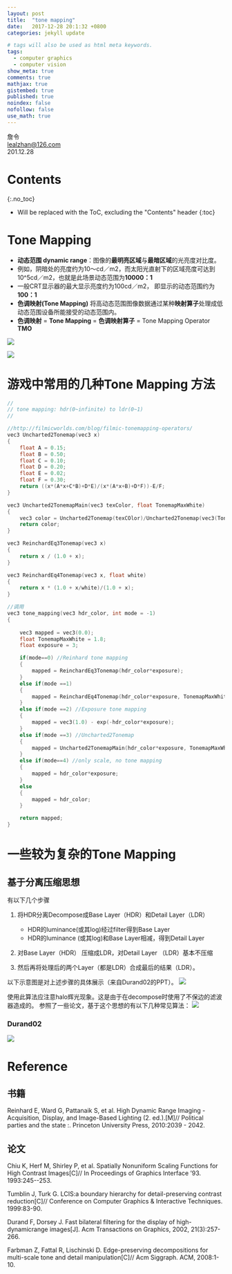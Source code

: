 ```yaml
---
layout: post
title:  "tone mapping"
date:   2017-12-28 20:1:32 +0800
categories: jekyll update

# tags will also be used as html meta keywords.
tags:
  - computer graphics
  - computer vision
show_meta: true
comments: true
mathjax: true
gistembed: true
published: true
noindex: false
nofollow: false
use_math: true
---
```


詹令   
lealzhan@126.com    
201.12.28   

# Contents 
{:.no_toc}

* Will be replaced with the ToC, excluding the "Contents" header
{:toc}


# Tone Mapping


- **动态范围 dynamic range**：图像的**最明亮区域**与**最暗区域**的光亮度对比度。
- 例如，阴暗处的亮度约为10～cd／m2，而太阳光直射下的区域亮度可达到10^5cd／m2，也就是此场景动态范围为**10000：1** 
- 一般CRT显示器的最大显示亮度约为100cd／m2， 即显示的动态范围约为**100：1** 
- **色调映射(Tone Mapping)** 将高动态范围图像数据通过某种**映射算子**处理成低动态范围设备所能接受的动态范围内。
- **色调映射** = **Tone Mapping** = **色调映射算子** = Tone Mapping Operator  **TMO**

![](https://raw.githubusercontent.com/lealzhan/lealzhan.github.io/master/_pictures/2017-12-28-tone-mapping-0.png)


![](https://raw.githubusercontent.com/lealzhan/lealzhan.github.io/master/_pictures/2017-12-28-tone-mapping-1.png)




# 游戏中常用的几种Tone Mapping 方法

``` c
//
// tone mapping: hdr(0~infinite) to ldr(0~1)
//

//http://filmicworlds.com/blog/filmic-tonemapping-operators/
vec3 Uncharted2Tonemap(vec3 x)
{
	float A = 0.15;
	float B = 0.50;
	float C = 0.10;
	float D = 0.20;
	float E = 0.02;
	float F = 0.30;
    return ((x*(A*x+C*B)+D*E)/(x*(A*x+B)+D*F))-E/F;
}

vec3 Uncharted2TonemapMain(vec3 texColor, float TonemapMaxWhite)
{
	vec3 color = Uncharted2Tonemap(texCOlor)/Uncharted2Tonemap(vec3(TonemapMaxWhite));
	return color;
}

vec3 ReinchardEq3Tonemap(vec3 x)
{
	return x / (1.0 + x);
}

vec3 ReinchardEq4Tonemap(vec3 x, float white)
{
	return x * (1.0 + x/white)/(1.0 + x);
}
```
``` c
//调用
vec3 tone_mapping(vec3 hdr_color, int mode = -1)
{
	
	vec3 mapped = vec3(0.0);	
	float TonemapMaxWhite = 1.8;
	float exposure = 3;

	if(mode==0) //Reinhard tone mapping
	{
		mapped = ReinchardEq3Tonemap(hdr_color*exposure);
	}
	else if(mode ==1)
	{
		mapped = ReinchardEq4Tonemap(hdr_color*exposure, TonemapMaxWhite);
	}
	else if(mode ==2) //Exposure tone mapping
	{
		mapped = vec3(1.0) - exp(-hdr_color*exposure);
	}
	else if(mode ==3) //Uncharted2Tonemap
	{
		mapped = Uncharted2TonemapMain(hdr_color*exposure, TonemapMaxWhite);
	}
	else if(mode==4) //only scale, no tone mapping
	{
		mapped = hdr_color*exposure;
	}
	else
	{
		mapped = hdr_color;
	}

	return mapped;
}
```

# 一些较为复杂的Tone Mapping


## 基于分离压缩思想

有以下几个步骤
1. 将HDR分离Decompose成Base Layer（HDR）和Detail Layer（LDR）
	- HDR的luminance(或其log)经过filter得到Base Layer
	- HDR的luminance (或其log)和Base Layer相减，得到Detail Layer

2. 对Base Layer（HDR） 压缩成LDR，对Detail Layer （LDR）基本不压缩
3. 然后再将处理后的两个Layer（都是LDR）合成最后的结果（LDR）。

以下示意图是对上述步骤的具体展示（来自Durand02的PPT）。
![](https://raw.githubusercontent.com/lealzhan/lealzhan.github.io/master/_pictures/2017-12-28-tone-mapping-3.png)

使用此算法应注意halo辉光现象。这是由于在decompose时使用了不保边的滤波器造成的。 参照了一些论文，基于这个思想的有以下几种常见算法：
![](https://raw.githubusercontent.com/lealzhan/lealzhan.github.io/master/_pictures/2017-12-28-tone-mapping-4.png)

### Durand02

![](https://raw.githubusercontent.com/lealzhan/lealzhan.github.io/master/_pictures/2017-12-28-tone-mapping-2.png)



# Reference

## 书籍
Reinhard E, Ward G, Pattanaik S, et al. High Dynamic Range Imaging - Acquisition, Display, and Image-Based Lighting (2. ed.).[M]// Political parties and the state :. Princeton University Press, 2010:2039 - 2042.

## 论文

Chiu K, Herf M, Shirley P, et al. Spatially Nonuniform Scaling Functions for
High Contrast Images[C]// In Proceedings of Graphics Interface ’93.
1993:245--253.

Tumblin J, Turk G. LCIS:a boundary hierarchy for detail-preserving contrast
reduction[C]// Conference on Computer Graphics & Interactive Techniques.
1999:83-90.

Durand F, Dorsey J. Fast bilateral filtering for the display of high-dynamicrange images[J]. Acm Transactions on Graphics, 2002, 21(3):257-266.

Farbman Z, Fattal R, Lischinski D. Edge-preserving decompositions for
multi-scale tone and detail manipulation[C]// Acm Siggraph. ACM, 2008:1-
10.
